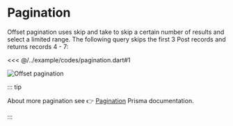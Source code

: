 # Pagination

Offset pagination uses skip and take to skip a certain number of results and select a limited range. The following query skips the first 3 Post records and returns records 4 - 7:

<<< @/../example/codes/pagination.dart#1

![Offset pagination](https://www.prisma.io/docs/static/8df25c634020d1248b40fc93c59bc93d/4c573/offset-skip-take.png)

::: tip

About more pagination see 👉 [Pagination](https://www.prisma.io/docs/orm/prisma-client/queries/pagination) Prisma documentation.

:::
